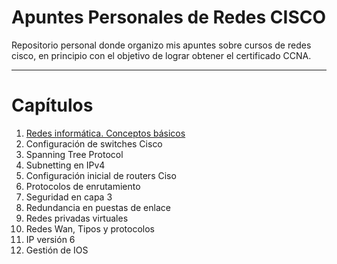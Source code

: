 # Apuntes Personales de Redes CISCO

Repositorio personal donde organizo mis apuntes sobre cursos de redes cisco, en principio con el objetivo de lograr obtener el certificado CCNA.

---
# Capítulos

1. [Redes informática. Conceptos básicos](./1-Redes-informática-Conceptos-básicos/README.md)
2. Configuración de switches Cisco
3. Spanning Tree Protocol
4. Subnetting en IPv4
5. Configuración inicial de routers Ciso
6. Protocolos de enrutamiento
7. Seguridad en capa 3
8. Redundancia en puestas de enlace
9. Redes privadas virtuales
10. Redes Wan, Tipos y protocolos
11. IP versión 6
12. Gestión de IOS
